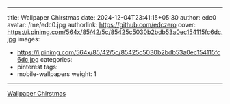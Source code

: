 
---
title: Wallpaper Chirstmas
date: 2024-12-04T23:41:15+05:30
author: edc0
avatar: /me/edc0.jpg
authorlink: https://github.com/edczero
cover: https://i.pinimg.com/564x/85/42/5c/85425c5030b2bdb53a0ec154115fc6dc.jpg
images:
   - https://i.pinimg.com/564x/85/42/5c/85425c5030b2bdb53a0ec154115fc6dc.jpg
categories:
  - pinterest
tags:
  - mobile-wallpapers
weight: 1
---

<!--more-->

[Wallpaper Chirstmas](https://in.pinterest.com/pin/91901648639949138/)

	